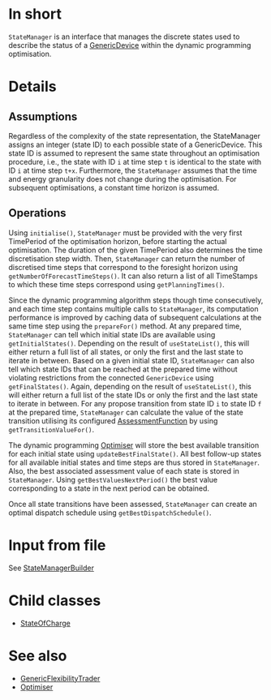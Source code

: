 # In short

`StateManager` is an interface that manages the discrete states used to describe the status of a [GenericDevice](./GenericDevice) within the dynamic programming optimisation.

# Details

## Assumptions

Regardless of the complexity of the state representation, the StateManager assigns an integer (state ID) to each possible state of a GenericDevice.
This state ID is assumed to represent the same state throughout an optimisation procedure, i.e., the state with ID `i` at time step `t` is identical to the state with ID `i` at time step `t+x`.
Furthermore, the `StateManager` assumes that the time and energy granularity does not change during the optimisation.
For subsequent optimisations, a constant time horizon is assumed.

## Operations

Using `initialise()`, `StateManager` must be provided with the very first TimePeriod of the optimisation horizon, before starting the actual optimisation. 
The duration of the given TimePeriod also determines the time discretisation step width.
Then, `StateManager` can return the number of discretised time steps that correspond to the foresight horizon using `getNumberOfForecastTimeSteps()`.
It can also return a list of all TimeStamps to which these time steps correspond using `getPlanningTimes()`.

Since the dynamic programming algorithm steps though time consecutively, and each time step contains multiple calls to `StateManager`, its computation performance is improved by caching data of subsequent calculations at the same time step using the `prepareFor()` method.
At any prepared time, `StateManager` can tell which initial state IDs are available using `getInitialStates()`.
Depending on the result of `useStateList()`, this will either return a full list of all states, or only the first and the last state to iterate in between.
Based on a given initial state ID, `StateManager` can also tell which state IDs that can be reached at the prepared time without violating restrictions from the connected `GenericDevice` using `getFinalStates()`.
Again, depending on the result of `useStateList()`, this will either return a full list of the state IDs or only the first and the last state to iterate in between.
For any propose transition from state ID `i` to state ID `f` at the prepared time, `StateManager` can calculate the value of the state transition utilising its configured [AssessmentFunction](./AssessmentFunction) by using `getTransitionValueFor()`.

The dynamic programming [Optimiser](./Optimiser) will store the best available transition for each initial state using `updateBestFinalState()`.
All best follow-up states for all available initial states and time steps are thus stored in `StateManager`.
Also, the best associated assessment value of each state is stored in `StateManager`.
Using `getBestValuesNextPeriod()` the best value corresponding to a state in the next period can be obtained.

Once all state transitions have been assessed, `StateManager` can create an optimal dispatch schedule using `getBestDispatchSchedule()`.

# Input from file

See [StateManagerBuilder](./StateManagerBuilder)

# Child classes

* [StateOfCharge](./EnergyStateManager)

# See also

* [GenericFlexibilityTrader](../Agents/GenericFlexibilityTrader)
* [Optimiser](./Optimiser)